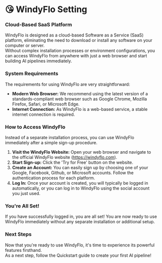 # 😘 WindyFlo Setting

### Cloud-Based SaaS Platform

WindyFlo is designed as a cloud-based Software as a Service (SaaS) platform, eliminating the need to download or install any software on your computer or server.\
Without complex installation processes or environment configurations, you can access WindyFlo from anywhere with just a web browser and start building AI pipelines immediately.

### System Requirements

The requirements for using WindyFlo are very straightforward:

* **Modern Web Browser:** We recommend using the latest version of a standards-compliant web browser such as Google Chrome, Mozilla Firefox, Safari, or Microsoft Edge.
* **Internet Connection:** As WindyFlo is a web-based service, a stable internet connection is required.

### How to Access WindyFlo

Instead of a separate installation process, you can use WindyFlo immediately after a simple sign-up procedure.

1. **Visit the WindyFlo Website:** Open your web browser and navigate to the official WindyFlo website (https://windyflo.com).
2. **Start Sign-up:** Click the 'Try for Free' button on the website.
3. **Create an Account:** You can easily sign up by choosing one of your Google, Facebook, Github, or Microsoft accounts. Follow the authentication process for each platform.
4. **Log In:** Once your account is created, you will typically be logged in automatically, or you can log in to WindyFlo using the social account you just used.

### You're All Set!

If you have successfully logged in, you are all set! You are now ready to use WindyFlo immediately without any separate installation or additional setup.

### Next Steps

Now that you're ready to use WindyFlo, it's time to experience its powerful features firsthand.\
As a next step, follow the Quickstart guide to create your first AI pipeline!
